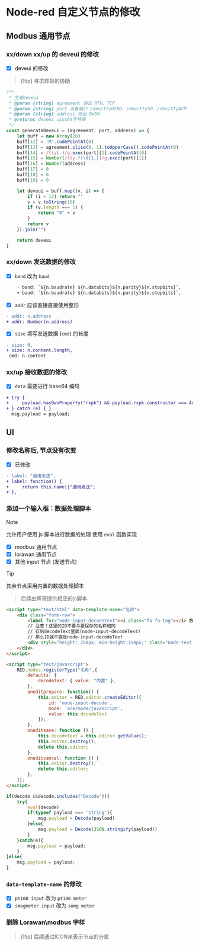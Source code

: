 # Node-red 自定义节点的修改

## Modbus 通用节点

### xx/down xx/up 的 deveui 的修改

- [x] deveui 的修改

> [!tip] 寻求辉哥的协助

```javascript
/**
 * 生成deveui
 * @param {string} agreement 协议 RTU、TCP
 * @param {string} port 设备端口 /dev/ttyUSB0、/dev/ttyS0、/dev/ttyACM
 * @param {string} address 地址 0x50
 * @returns deveui uint64字符串
 */
const generateDeveui = (agreement, port, address) => {
    let buff = new Array(20)
    buff[12] = 'M'.codePointAt(0)
    buff[13] = agreement.slice(0, 1).toUpperCase().codePointAt(0)
    buff[14] = /tty(.)/g.exec(port)[1].codePointAt(0)
    buff[15] = Number(/tty.*(\d{1,})/g.exec(port)[1])
    buff[16] = Number(address)
    buff[17] = 0
    buff[18] = 0
    buff[19] = 0

    let deveui = buff.map((v, i) => {
        if (i < 12) return ""
        v = v.toString(16)
        if (v.length === 1) {
            return "0" + v
        }
        return v
    }).join("")

    return deveui
}
```

### xx/down 发送数据的修改

 - [x] `band` 改为 `baud`

```diff
	- band: `${n.baudrate} ${n.databits}${n.parity}${n.stopbits}`,
	+ baud: `${n.baudrate} ${n.databits}${n.parity}${n.stopbits}`,
```

 - [x] `addr` 应该直接直接使用整形

```diff
- addr: n.address
+ addr: Number(n.address)
```

 - [x] `size` 填写发送数据 (`cmd`) 的长度

```diff
- size: 0,
+ size: n.content.length,
 cmd: n.content
```

### xx/up 接收数据的修改

- [x] `data` 需要进行 base64 编码

```diff
+ try {
+     payload.hasOwnProperty("rxpk") && payload.rxpk.constructor === Array && (payload.rxpk = payload.rxpk.map((v) => v.hasOwnProperty("data") ? { ...v, data: this.btoa(v.data) } : v))
+ } catch (e) { }
  msg.payload = payload;
```

## UI

### 修改名称后, 节点没有改变

- [x] 已修改

```diff
- label: "通用发送",
+ label: function() {
+     return this.name||"通用发送";
+ },
```

### 添加一个输入框：数据处理脚本

> [!note]
> 允许用户使用 js 脚本进行数据的处理
> 使用 `eval` 函数实现

- [x] modbus 通用节点
- [x] lorawan 通用节点
- [x] 其他 input 节点 (发送节点)

> [!tip]
> 其余节点采用内置的数据处理脚本
> > 后续由辉哥提供相应的js脚本



```html
<script type="text/html" data-template-name="名称">
	<div class="form-row">
        <label for="node-input-decodeText"><i class="fa fa-tag"></i> 数据处理脚本</label>
        // 注意！这里的ID不要与要保存的名称相同
        // 存到decodeText里面(node-input-decodeText)
        // 那么ID就不要是node-input-decodeText
        <div style="height: 250px; min-height:150px;" class="node-text-editor" id="node-input-decode"></div>
    </div>
</script>

<script type="text/javascript">
    RED.nodes.registerType("名称",{
        defaults: {
            decodeText: { value: "内置" },
        },
        oneditprepare: function() {
            this.editor = RED.editor.createEditor({
                id: 'node-input-decode',
                mode: 'ace/mode/javascript',
                value: this.decodeText
            });
        },
        oneditsave: function () {
            this.decodeText = this.editor.getValue();
            this.editor.destroy();
            delete this.editor;
        },
        oneditcancel: function () {
            this.editor.destroy();
            delete this.editor;
        },
    });
</script>
```

```js
if(decode &&decode.includes("Decode")){
    try{
        eval(decode)
        if(typeof payload === 'string'){
            msg.payload = Decode(payload)
        }else{
            msg.payload = Decode(JSON.stringify(payload))
        }
    }catch(e){
        msg.payload = payload;
    }
}else{
    msg.payload = payload;
}
```

### `data-template-name` 的修改

- [x] `pt100 input` 改为 `pt100 meter`
- [x] `smogmeter input` 改为 `somg meter`

### 删除 Lorawan\\modbus 字样

> [!tip] 后续通过ICON来表示节点的分属